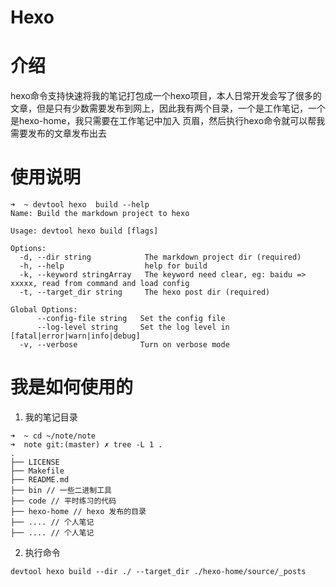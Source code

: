 # Hexo

# 介绍

hexo命令支持快速将我的笔记打包成一个hexo项目，本人日常开发会写了很多的文章，但是只有少数需要发布到网上，因此我有两个目录，一个是工作笔记，一个是hexo-home，我只需要在工作笔记中加入 页眉，然后执行hexo命令就可以帮我需要发布的文章发布出去

# 使用说明

```shell
➜  ~ devtool hexo  build --help
Name: Build the markdown project to hexo

Usage: devtool hexo build [flags]

Options:
  -d, --dir string            The markdown project dir (required)
  -h, --help                  help for build
  -k, --keyword stringArray   The keyword need clear, eg: baidu => xxxxx, read from command and load config
  -t, --target_dir string     The hexo post dir (required)

Global Options:
      --config-file string   Set the config file
      --log-level string     Set the log level in [fatal|error|warn|info|debug]
  -v, --verbose              Turn on verbose mode
```

# 我是如何使用的

1. 我的笔记目录

```shell
➜  ~ cd ~/note/note
➜  note git:(master) ✗ tree -L 1 .
.
├── LICENSE
├── Makefile
├── README.md
├── bin // 一些二进制工具
├── code // 平时练习的代码
├── hexo-home // hexo 发布的目录
├── .... // 个人笔记
├── .... // 个人笔记
```

2. 执行命令

```shell
devtool hexo build --dir ./ --target_dir ./hexo-home/source/_posts
```

